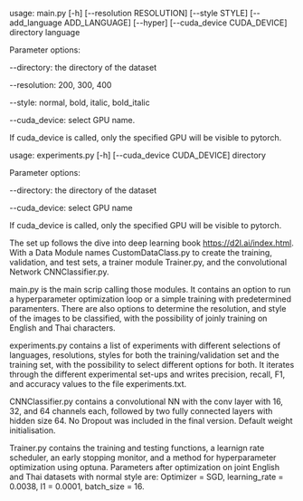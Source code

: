 usage: main.py [-h] [--resolution RESOLUTION] [--style STYLE] [--add_language ADD_LANGUAGE] [--hyper] [--cuda_device CUDA_DEVICE] directory language
      
Parameter options: 
      
--directory: the directory of the dataset
                
--resolution: 200, 300, 400
                
--style: normal, bold, italic, bold_italic
                
--cuda_device: select GPU name. 
                
If cuda_device is called, only the specified GPU will be visible to pytorch. 
                
usage: experiments.py [-h]  [--cuda_device CUDA_DEVICE] directory 
     
Parameter options: 
      
--directory: the directory of the dataset
                
--cuda_device: select GPU name

If cuda_device is called, only the specified GPU will be visible to pytorch.

The set up follows the dive into deep learning book https://d2l.ai/index.html. With a Data Module names CustomDataClass.py to create the training, validation, and test sets, a trainer module Trainer.py, and the convolutional Network CNNClassifier.py. 

main.py is the main scrip calling those modules. It contains an option to run a hyperparameter optimization loop or a simple training with predetermined paramenters. There are also options to determine the resolution, and style of the images to be classified, with the possibility of joinly training on English and Thai characters. 

experiments.py contains a list of experiments with different selections of languages, resolutions, styles for both the training/validation set and the training set, with the possibility to select different options for both. It iterates through the different experimental set-ups and writes precision, recall, F1, and accuracy values to the file experiments.txt.

CNNClassifier.py contains a convolutional NN with the conv layer with 16, 32, and 64 channels each, followed by two fully connected layers with hidden size 64. No Dropout was included in the final version. Default weight initialisation. 

Trainer.py contains the training and testing functions, a learnign rate scheduler, an early stopping monitor, and a method for hyperparameter optimization using optuna. Parameters after optimization on joint English and Thai datasets with normal style are: Optimizer = SGD, learning_rate = 0.0038, l1 = 0.0001, batch_size = 16.
